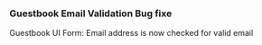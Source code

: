 
### Guestbook Email Validation Bug fixe

Guestbook UI Form: Email address is now checked for valid email
